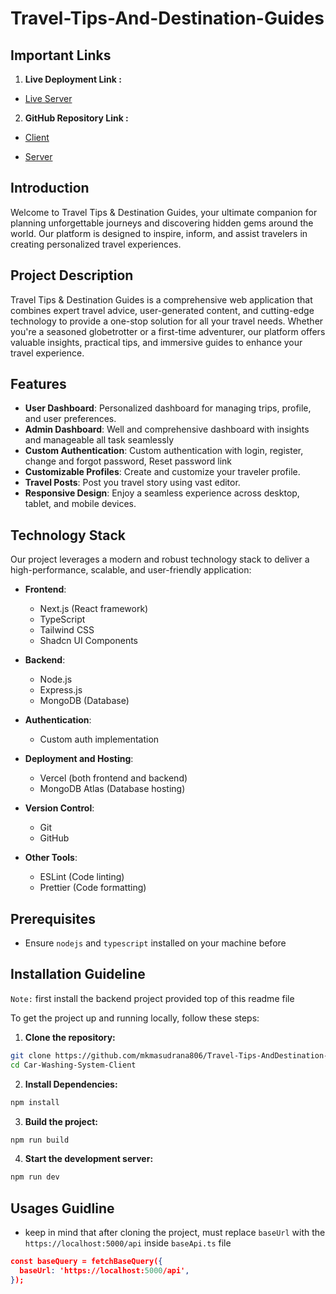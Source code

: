 # Travel-Tips-And-Destination-Guides

## Important Links

1. **Live Deployment Link :**

- [Live Server](https://travel-tips-and-destination-guides-client.vercel.app)

2. **GitHub Repository Link :**

- [Client](https://github.com/mkmasudrana806/Travel-Tips-AndDestination-Guides-Client)

- [Server](https://github.com/mkmasudrana806/Travel-Tips-And-Destination-Guides-Backend)

## Introduction

Welcome to Travel Tips & Destination Guides, your ultimate companion for planning unforgettable journeys and discovering hidden gems around the world. Our platform is designed to inspire, inform, and assist travelers in creating personalized travel experiences.

## Project Description

Travel Tips & Destination Guides is a comprehensive web application that combines expert travel advice, user-generated content, and cutting-edge technology to provide a one-stop solution for all your travel needs. Whether you're a seasoned globetrotter or a first-time adventurer, our platform offers valuable insights, practical tips, and immersive guides to enhance your travel experience.

## Features

- **User Dashboard**: Personalized dashboard for managing trips, profile, and user preferences.
- **Admin Dashboard**: Well and comprehensive dashboard with insights and manageable all task seamlessly
- **Custom Authentication**: Custom authentication with login, register, change and forgot password, Reset password link
- **Customizable Profiles**: Create and customize your traveler profile.
- **Travel Posts**: Post you travel story using vast editor.
- **Responsive Design**: Enjoy a seamless experience across desktop, tablet, and mobile devices.

## Technology Stack

Our project leverages a modern and robust technology stack to deliver a high-performance, scalable, and user-friendly application:

- **Frontend**:
  - Next.js (React framework)
  - TypeScript
  - Tailwind CSS
  - Shadcn UI Components

- **Backend**:
  - Node.js
  - Express.js
  - MongoDB (Database)

- **Authentication**:
  - Custom auth implementation

- **Deployment and Hosting**:
  - Vercel (both frontend and backend)
  - MongoDB Atlas (Database hosting)

- **Version Control**:
  - Git
  - GitHub

- **Other Tools**:
  - ESLint (Code linting)
  - Prettier (Code formatting)
    
## Prerequisites

- Ensure `nodejs` and `typescript` installed on your machine before

## Installation Guideline

`Note:` first install the backend project provided top of this readme file

To get the project up and running locally, follow these steps:

1. **Clone the repository:**

```bash
git clone https://github.com/mkmasudrana806/Travel-Tips-AndDestination-Guides-Client.git
cd Car-Washing-System-Client
```

2. **Install Dependencies:**

```bash
npm install
```

3. **Build the project:**

```bash
npm run build
```

4. **Start the development server:**

```bash
npm run dev
```

## Usages Guidline

- keep in mind that after cloning the project,
  must replace `baseUrl` with the `https://localhost:5000/api` inside `baseApi.ts` file

```json
const baseQuery = fetchBaseQuery({
  baseUrl: 'https://localhost:5000/api',
});
```

